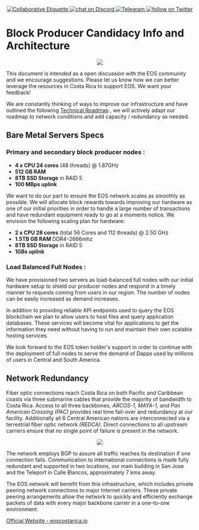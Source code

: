 
<p align="center">
	<a href="https://git.io/col">
		<img src="https://img.shields.io/badge/%E2%9C%93-collaborative_etiquette-brightgreen.svg" alt="Collaborative Etiquette">
	</a>
	<a href="https://discord.gg/bBpQHym">
		<img src="https://img.shields.io/discord/447118387118735380.svg?logo=discord" alt="chat on Discord">
	</a>
  <a href="https://t.me/eoscr">
		<img src="https://img.shields.io/badge/telegram-join-blue.svg" alt="Telegram">
	</a>
	<a href="https://twitter.com/intent/follow?screen_name=eoscostarica">
		<img src="https://img.shields.io/twitter/follow/eoscostarica.svg?style=social&logo=twitter" alt="follow on Twitter">
	</a>
</p>

# Block Producer Candidacy Info and Architecture

<div align="center">
  <img src="https://github.com/eoscostarica/block-producer-architecture/blob/master/img/eos-costa-rica.png" />
</div>

This document is intended as a open discussion with the EOS community and
we encourage suggestions. Please let us know how we can better leverage the
resources in Costa Rica to support EOS. We want your feedback!

We are constantly thinking of ways to improve our infrastructure and have outlined the following [Technical Roadmap](https://eoscostarica.com/documents/EOS-costaRica-document-tech.pdf)  , we will actively adapt our roadmap to network conditions and add capacity / redundancy as needed.


## Bare Metal Servers Specs ##
                           
### Primary and secondary block producer nodes : ###

- <b>4 x CPU 24 cores</b> (48 threads) @ 1.87GHz
- <b>512 GB RAM</b>
- <b>8TB SSD Storage</b> in RAID 5
- <b>100 MBps uplink</b>
                            
We want to do our part to ensure the EOS network scales as smoothly as possible. We will allocate block rewards towards improving our hardware as one of our initial priorities in order to handle a large number of transactions and have redundant equipment ready to go at a moments notice. We envision the following scaling plan for hardware:

- <b>2 x CPU 28 cores</b> (total 56 Cores and 112 threads) @ 2.50 GHz
- <b>1.5TB GB RAM </b> DDR4–2666mhz 
- <b>8TB SSD Storage</b> in RAID 5
- <b>1GBs uplink</b>

### Load Balanced Full Nodes : ###

We have provisioned two servers as load-balanced full nodes with our initial hardware setup to shield our producer nodes and respond in a timely manner to requests coming from users in our region. The number of nodes can be easily increased as demand increases.

In addition to providing reliable API endpoints used to query the EOS blockchain we plan to allow users to host files and query application databases. These services will become vital for applications to get the information they need without having to run and maintain their own scalable hosting services.

We look forward to the EOS token holder's support in order to continue with the deployment of full nodes to serve the demand of Dapps used by millions of users in Central and South America.

## Network Redundancy ##

Fiber optic connections reach Costa Rica on both Pacific and Caribbean coasts via three submarine cables that provide the majority of bandwidth to Costa Rica. Access to all three backbones, <i> ARCOS-1, MAYA-1, and Pan American Crossing (PAC) </i> provides real time fail-over and redundancy at our facility. Additionally all 6 Central American nations are interconnected via a terrestrial fiber optic network <i>(REDCA)</i>. Direct connections to all upstream carriers ensure that no single point of failure is present in the network. 

<div align="center">
  <img src="https://github.com/eoscostarica/block-producer-architecture/blob/master/img/network-redundancy.png" />
</div>

The network employs BGP to assure all traffic reaches its destination if one connection fails. Communication to international connections is made fully redundant and supported in two locations, our main building in San Jose and the Teleport in Calle Blancos, approximately 7 kms away. 

The EOS network will benefit from this infrastructure, which includes private peering network connections to major Internet carriers. These private peering arrangements allow the network to quickly and efficiently exchange packets of data with every major backbone carrier in a one-to-one environment.

[Official Website - eoscostarica.io](http://eoscostarica.io)  